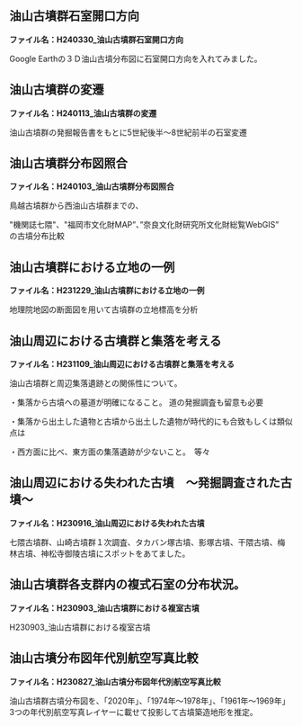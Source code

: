 ## 油山古墳群石室開口方向
**ファイル名：H240330_油山古墳群石室開口方向**

Google Earthの３Ｄ油山古墳分布図に石室開口方向を入れてみました。


## 油山古墳群の変遷
**ファイル名：H240113_油山古墳群の変遷**

油山古墳群の発掘報告書をもとに5世紀後半～8世紀前半の石室変遷


## 油山古墳群分布図照合
**ファイル名：H240103_油山古墳群分布図照合**

鳥越古墳群から西油山古墳群までの、

"機関誌七隈"、"福岡市文化財MAP”、”奈良文化財研究所文化財総覧WebGIS”　の古墳分布比較 


## 油山古墳群における立地の一例
**ファイル名：H231229_油山古墳群における立地の一例**

地理院地図の断面図を用いて古墳群の立地標高を分析


## 油山周辺における古墳群と集落を考える
**ファイル名：H231109_油山周辺における古墳群と集落を考える**

油山古墳群と周辺集落遺跡との関係性について。

・集落から古墳への墓道が明確になること。 道の発掘調査も留意も必要

・集落から出土した遺物と古墳から出土した遺物が時代的にも合致もしくは類似点は

・西方面に比べ、東方面の集落遺跡が少ないこと。　等々


## 油山周辺における失われた古墳　～発掘調査された古墳～　
**ファイル名：H230916_油山周辺における失われた古墳**

七隈古墳群、山崎古墳群１次調査、タカバン塚古墳、影塚古墳、干隈古墳、梅林古墳、神松寺御陵古墳にスポットをあてました。


## 油山古墳群各支群内の複式石室の分布状況。
**ファイル名：H230903_油山古墳群における複室古墳**

H230903_油山古墳群における複室古墳


## 油山古墳分布図年代別航空写真比較
**ファイル名：H230827_油山古墳分布図年代別航空写真比較**

油山古墳群古墳分布図を、「2020年」、「1974年～1978年」、「1961年～1969年」3つの年代別航空写真レイヤーに載せて投影して古墳築造地形を推定。

